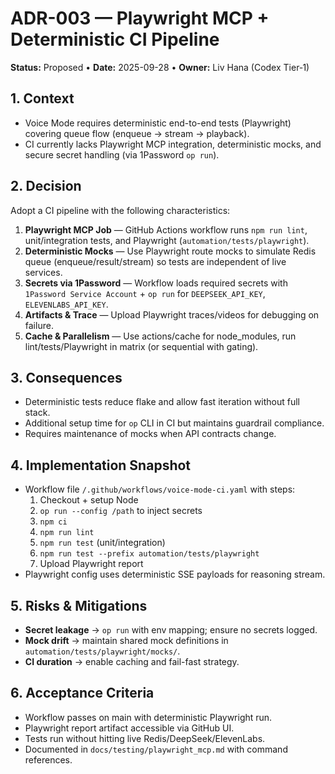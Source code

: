 # ADR-003 — Playwright MCP + Deterministic CI Pipeline

**Status:** Proposed • **Date:** 2025-09-28 • **Owner:** Liv Hana (Codex Tier‑1)

## 1. Context

- Voice Mode requires deterministic end-to-end tests (Playwright) covering queue flow (enqueue → stream → playback).
- CI currently lacks Playwright MCP integration, deterministic mocks, and secure secret handling (via 1Password `op run`).

## 2. Decision

Adopt a CI pipeline with the following characteristics:

1. **Playwright MCP Job** — GitHub Actions workflow runs `npm run lint`, unit/integration tests, and Playwright (`automation/tests/playwright`).
2. **Deterministic Mocks** — Use Playwright route mocks to simulate Redis queue (enqueue/result/stream) so tests are independent of live services.
3. **Secrets via 1Password** — Workflow loads required secrets with `1Password Service Account` + `op run` for `DEEPSEEK_API_KEY`, `ELEVENLABS_API_KEY`.
4. **Artifacts & Trace** — Upload Playwright traces/videos for debugging on failure.
5. **Cache & Parallelism** — Use actions/cache for node_modules, run lint/tests/Playwright in matrix (or sequential with gating).

## 3. Consequences

- Deterministic tests reduce flake and allow fast iteration without full stack.
- Additional setup time for `op` CLI in CI but maintains guardrail compliance.
- Requires maintenance of mocks when API contracts change.

## 4. Implementation Snapshot

- Workflow file `/.github/workflows/voice-mode-ci.yaml` with steps:
  1. Checkout + setup Node
  2. `op run --config /path` to inject secrets
  3. `npm ci`
  4. `npm run lint`
  5. `npm run test` (unit/integration)
  6. `npm run test --prefix automation/tests/playwright`
  7. Upload Playwright report
- Playwright config uses deterministic SSE payloads for reasoning stream.

## 5. Risks & Mitigations

- **Secret leakage** → `op run` with env mapping; ensure no secrets logged.
- **Mock drift** → maintain shared mock definitions in `automation/tests/playwright/mocks/`.
- **CI duration** → enable caching and fail-fast strategy.

## 6. Acceptance Criteria

- Workflow passes on main with deterministic Playwright run.
- Playwright report artifact accessible via GitHub UI.
- Tests run without hitting live Redis/DeepSeek/ElevenLabs.
- Documented in `docs/testing/playwright_mcp.md` with command references.

<!-- Last verified: 2025-10-02 -->

<!-- Optimized: 2025-10-02 -->

<!-- Last updated: 2025-10-02 -->
